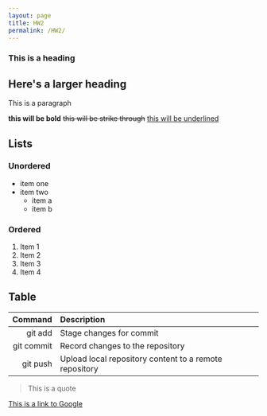 ```yaml
---
layout: page
title: HW2
permalink: /HW2/
---
```

### This is a heading

## Here's a larger heading

<p>This is a paragraph</p>

**this will be bold** ~~this will be strike through~~ <ins>this will be underlined</ins>

## Lists

### Unordered
- item one
- item two
  - item a
  - item b

### Ordered

1. Item 1
2. Item 2
3. Item 3
4. Item 4

## Table

| Command      | Description | 
| ---:        |    :---   |
| git add      | Stage changes for commit       |
| git commit   | Record changes to the repository        |
| git push    | Upload local repository content to a remote repository  |

> This is a quote

[This is a link to Google](https://www.google.com/)
